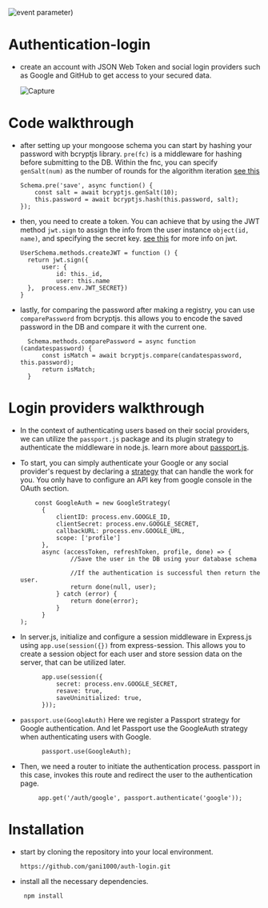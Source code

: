 ![event parameter](https://github.com/gani1000/auth-login/actions/workflows/github-actions-demo.yml/badge.svg))


# Authentication-login

  - create an account with JSON Web Token and social login providers
     such as Google and GitHub to get access to your secured data.

    ![Capture](https://github.com/gani1000/auth-login/assets/107857762/742d75c2-c123-470f-8751-b86b465b1336)


# Code walkthrough

  - after setting up your mongoose schema you can start by hashing your password with bcryptjs library.
      `pre(fc)` is a middleware for hashing before submitting to the DB. Within the fnc, you can specify
      `genSalt(num)` as the number of rounds for the algorithm iteration [see this](https://github.com/dcodeIO/bcrypt.js#readme)

        Schema.pre('save', async function() {
            const salt = await bcryptjs.genSalt(10);
            this.password = await bcryptjs.hash(this.password, salt);
        });


  - then, you need to create a token. You can achieve that by using the JWT method `jwt.sign` to assign the info
       from the user instance `object(id, name)`, and specifying the secret key. [see this](https://www.npmjs.com/package/jsonwebtoken#jwtsignpayload-secretorprivatekey-options-callback) for more info on jwt.
  
        UserSchema.methods.createJWT = function () {
          return jwt.sign({ 
              user: { 
                  id: this._id,
                  user: this.name
          },  process.env.JWT_SECRET})
        }


  - lastly, for comparing the password after making a registry, you can use `comparePassword` from bcryptjs.
        this allows you to encode the saved password in the DB and compare it with the current one. 
   
          Schema.methods.comparePassword = async function (candatespassword) {
              const isMatch = await bcryptjs.compare(candatespassword, this.password);
              return isMatch;
          } 

# Login providers walkthrough
  - In the context of authenticating users based on their social providers, we can utilize the `passport.js` package
      and its plugin strategy to authenticate the middleware in node.js. learn more about [passport.js](https://www.passportjs.org/packages/passport-google-oauth20/).
    
  - To start, you can simply authenticate your Google or any social provider's request by declaring a [strategy](https://www.passportjs.org/concepts/authentication/strategies/)
      that can handle the work for you. You only have to configure an API key from google console in the OAuth section.
    
            const GoogleAuth = new GoogleStrategy(
              {
                  clientID: process.env.GOOGLE_ID, 
                  clientSecret: process.env.GOOGLE_SECRET,
                  callbackURL: process.env.GOOGLE_URL,
                  scope: ['profile']
              },
              async (accessToken, refreshToken, profile, done) => {
                      //Save the user in the DB using your database schema

                      //If the authentication is successful then return the user.
                      return done(null, user);
                  } catch (error) {
                      return done(error);
                  }
              }
        );

- In server.js, initialize and configure a session middleware in Express.js using `app.use(session({})` from express-session.
         This allows you to create a session object for each user and store session data on the server, that can be utilized later.

            app.use(session({
                secret: process.env.GOOGLE_SECRET,
                resave: true,
                saveUninitialized: true,
            }));

- `passport.use(GoogleAuth)` Here we register a Passport strategy for Google authentication.
          And let Passport use the GoogleAuth strategy when authenticating users with Google.

            passport.use(GoogleAuth);

- Then, we need a router to initiate the authentication process. passport in this case, invokes this
          route and redirect the user to the authentication page.

           app.get('/auth/google', passport.authenticate('google'));


# Installation

  - start by cloning the repository into your local environment.

        https://github.com/gani1000/auth-login.git

  - install all the necessary dependencies.

         npm install
  

